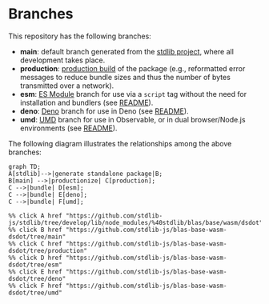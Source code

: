 <!--

@license Apache-2.0

Copyright (c) 2022 The Stdlib Authors.

Licensed under the Apache License, Version 2.0 (the "License");
you may not use this file except in compliance with the License.
You may obtain a copy of the License at

    http://www.apache.org/licenses/LICENSE-2.0

Unless required by applicable law or agreed to in writing, software
distributed under the License is distributed on an "AS IS" BASIS,
WITHOUT WARRANTIES OR CONDITIONS OF ANY KIND, either express or implied.
See the License for the specific language governing permissions and
limitations under the License.

-->

# Branches

This repository has the following branches:

-   **main**: default branch generated from the [stdlib project][stdlib-url], where all development takes place.
-   **production**: [production build][production-url] of the package (e.g., reformatted error messages to reduce bundle sizes and thus the number of bytes transmitted over a network).
-   **esm**: [ES Module][esm-url] branch for use via a `script` tag without the need for installation and bundlers (see [README][esm-readme]).
-   **deno**: [Deno][deno-url] branch for use in Deno (see [README][deno-readme]).
-   **umd**: [UMD][umd-url] branch for use in Observable, or in dual browser/Node.js environments (see [README][umd-readme]).

The following diagram illustrates the relationships among the above branches:

```mermaid
graph TD;
A[stdlib]-->|generate standalone package|B;
B[main] -->|productionize| C[production];
C -->|bundle| D[esm];
C -->|bundle| E[deno];
C -->|bundle| F[umd];

%% click A href "https://github.com/stdlib-js/stdlib/tree/develop/lib/node_modules/%40stdlib/blas/base/wasm/dsdot"
%% click B href "https://github.com/stdlib-js/blas-base-wasm-dsdot/tree/main"
%% click C href "https://github.com/stdlib-js/blas-base-wasm-dsdot/tree/production"
%% click D href "https://github.com/stdlib-js/blas-base-wasm-dsdot/tree/esm"
%% click E href "https://github.com/stdlib-js/blas-base-wasm-dsdot/tree/deno"
%% click F href "https://github.com/stdlib-js/blas-base-wasm-dsdot/tree/umd"
```

[stdlib-url]: https://github.com/stdlib-js/stdlib/tree/develop/lib/node_modules/%40stdlib/blas/base/wasm/dsdot
[production-url]: https://github.com/stdlib-js/blas-base-wasm-dsdot/tree/production
[deno-url]: https://github.com/stdlib-js/blas-base-wasm-dsdot/tree/deno
[deno-readme]: https://github.com/stdlib-js/blas-base-wasm-dsdot/blob/deno/README.md
[umd-url]: https://github.com/stdlib-js/blas-base-wasm-dsdot/tree/umd
[umd-readme]: https://github.com/stdlib-js/blas-base-wasm-dsdot/blob/umd/README.md
[esm-url]: https://github.com/stdlib-js/blas-base-wasm-dsdot/tree/esm
[esm-readme]: https://github.com/stdlib-js/blas-base-wasm-dsdot/blob/esm/README.md